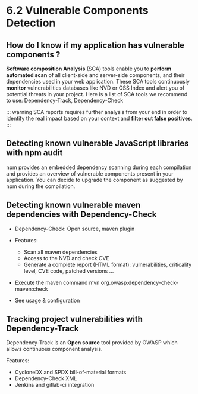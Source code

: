 # 6.2 Vulnerable Components Detection

## How do I know if my application has vulnerable components ?

**Software composition Analysis** (SCA) tools enable you to **perform automated scan** of all client-side and server-side components, and their dependencies used in your web application.
These SCA tools continuously **monitor** vulnerabilities databases like NVD or OSS Index and alert you of potential threats in your project.
Here is a list of SCA tools we recommend to use: Dependency-Track, Dependency-Check

::: warning
SCA reports requires further analysis from your end in order to identify the real impact based on your context and **filter out false positives**.
:::

## Detecting known vulnerable JavaScript libraries with npm audit

npm provides an embedded dependency scanning during each compilation and provides an overview of vulnerable components present in your application.
You can decide to upgrade the component as suggested by npm during the compilation.

## Detecting known vulnerable maven dependencies with Dependency-Check

- Dependency-Check: Open source, maven plugin
- Features:
    - Scan all maven dependencies
    - Access to the NVD and check CVE
    - Generate a complete report (HTML format): vulnerabilities, criticality level, CVE code, patched versions ...
    
- Execute the maven command mvn org.owasp:dependency-check-maven:check

- See usage & configuration

## Tracking project vulnerabilities with Dependency-Track

Dependency-Track is an **Open source** tool provided by OWASP which allows continuous component analysis.

Features:
- CycloneDX and SPDX bill-of-material formats
- Dependency-Check XML
- Jenkins and gitlab-ci integration
